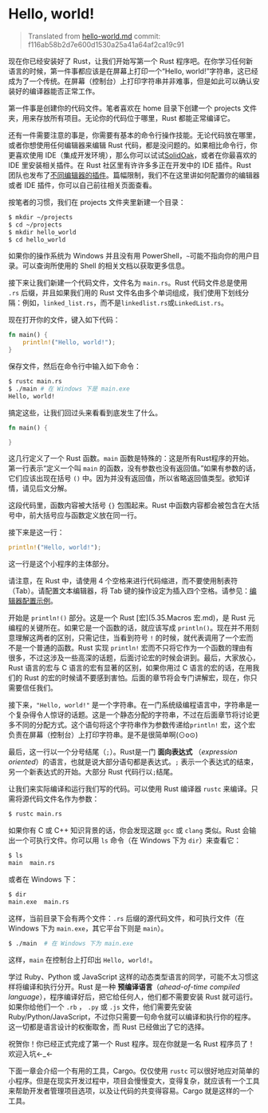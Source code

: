 # Hello, world!

> Translated from [hello-world.md](https://github.com/rust-lang/rust/blob/f116ab58b2d7e600d1530a25a41a64af2ca19c91/src/doc/trpl/hello-world.md)
> commit: f116ab58b2d7e600d1530a25a41a64af2ca19c91

现在你已经安装好了 Rust，让我们开始写第一个 Rust 程序吧。在你学习任何新语言的时候，第一件事都应该是在屏幕上打印一个“Hello, world!”字符串，这已经成为了一个传统。在屏幕（控制台）上打印字符串并非难事，但是如此可以确认安装好的编译器能否正常工作。

第一件事是创建你的代码文件。笔者喜欢在 home 目录下创建一个 projects 文件夹，用来存放所有项目。无论你的代码位于哪里，Rust 都能正常编译它。

还有一件需要注意的事是，你需要有基本的命令行操作技能。无论代码放在哪里，或者你想使用任何编辑器来编辑 Rust 代码，都是没问题的。如果相比命令行，你更喜欢使用 IDE（集成开发环境），那么你可以试试[SolidOak](https://github.com/oakes/SolidOak)，或者在你最喜欢的 IDE 里安装相关插件。在 Rust 社区里有许许多多正在开发中的 IDE 插件。Rust 团队也发布了[不同编辑器的插件](https://github.com/rust-lang/rust/blob/master/src/etc/CONFIGS.md)。篇幅限制，我们不在这里讲如何配置你的编辑器或者 IDE 插件，你可以自己前往相关页面查看。

按笔者的习惯，我们在 projects 文件夹里新建一个目录：

```bash
$ mkdir ~/projects
$ cd ~/projects
$ mkdir hello_world
$ cd hello_world
```

如果你的操作系统为 Windows 并且没有用 PowerShell，`~`可能不指向你的用户目录。可以查询所使用的 Shell 的相关文档以获取更多信息。

接下来让我们新建一个代码文件，文件名为 `main.rs`。Rust 代码文件总是使用 `.rs` 后缀，并且如果我们用的 Rust 文件名由多个单词组成，我们使用下划线分隔：例如，`linked_list.rs`，而不是`linkedlist.rs`或`LinkedList.rs`。

现在打开你的文件，键入如下代码：

```rust
fn main() {
    println!("Hello, world!");
}
```

保存文件，然后在命令行中输入如下命令：

```bash
$ rustc main.rs
$ ./main # 在 Windows 下是 main.exe
Hello, world!
```

搞定这些，让我们回过头来看看到底发生了什么。

```rust
fn main() {

}
```

这几行定义了一个 Rust 函数。`main` 函数是特殊的：这是所有Rust程序的开始。第一行表示“定义一个叫 `main` 的函数，没有参数也没有返回值。”如果有参数的话，它们应该出现在括号 `()` 中。因为并没有返回值，所以省略返回值类型。欲知详情，请见后文分解。

这段代码里，函数内容被大括号 `{}` 包围起来。Rust 中函数内容都会被包含在大括号中，前大括号应与函数定义放在同一行。

接下来是这一行：

```rust
println!("Hello, world!");
```

这一行是这个小程序的主体部分。

请注意，在 Rust 中，请使用 4 个空格来进行代码缩进，而不要使用制表符（Tab）。请配置文本编辑器，将 Tab 键的操作设定为插入四个空格。请参见：[编辑器配置示例](https://github.com/rust-lang/rust/blob/master/src/etc/CONFIGS.md)。

开始是 `println!()` 部分。这是一个 Rust [宏](5.35.Macros 宏.md)，是 Rust 元编程的关键所在。如果它是一个函数的话，就应该写成 `println()`。现在并不用刻意理解这两者的区别，只需记住，当看到符号 `!` 的时候，就代表调用了一个宏而不是一个普通的函数。Rust 实现 `println!` 宏而不只将它作为一个函数的理由有很多，不过这涉及一些高深的话题，后面讨论宏的时候会讲到。最后，大家放心，Rust 语言的宏与 C 语言的宏有显著的区别，如果你用过 C 语言的宏的话，在用我们的 Rust 的宏的时候请不要感到害怕。后面的章节将会专门讲解宏，现在，你只需要信任我们。

接下来，`"Hello, world!"` 是一个字符串。在一门系统级编程语言中，字符串是一个复杂得令人惊讶的话题。这是一个静态分配的字符串，不过在后面章节将讨论更多不同的分配方式。这个语句将这个字符串作为参数传递给`println!` 宏，这个宏负责在屏幕（控制台）上打印字符串。是不是很简单啊(⊙o⊙)

最后，这一行以一个分号结尾（`;`）。Rust是一门 **面向表达式** （*expression oriented*）的语言，也就是说大部分语句都是表达式。`;` 表示一个表达式的结束，另一个新表达式的开始。大部分 Rust 代码行以`;`结尾。

让我们来实际编译和运行我们写的代码。可以使用 Rust 编译器 `rustc` 来编译。只需将源代码文件名作为参数：

```bash
$ rustc main.rs
```

如果你有 C 或 C++ 知识背景的话，你会发现这跟 `gcc` 或 `clang` 类似。Rust 会输出一个可执行文件。你可以用 `ls` 命令（在 Windows 下为 `dir`）来查看它：

```bash
$ ls
main  main.rs
```

或者在 Windows 下：

```bash
$ dir
main.exe  main.rs
```

这样，当前目录下会有两个文件：`.rs` 后缀的源代码文件，和可执行文件（在 Windows 下为 `main.exe`，其它平台下则是 `main`）。

```bash
$ ./main  # 在 Windows 下为 main.exe
```

这样，`main` 在控制台上打印出 `Hello, world!`。

学过 Ruby、Python 或 JavaScript 这样的动态类型语言的同学，可能不太习惯这样将编译和执行分开。Rust 是一种 **预编译语言**（*ahead-of-time compiled language*），程序编译好后，把它给任何人，他们都不需要安装 Rust 就可运行。如果你给他们一个 `.rb` ， `.py` 或 `.js` 文件，他们需要先安装 Ruby/Python/JavaScript，不过你只需要一句命令就可以编译和执行你的程序。这一切都是语言设计的权衡取舍，而 Rust 已经做出了它的选择。

祝贺你！你已经正式完成了第一个 Rust 程序。现在你就是一名 Rust 程序员了！欢迎入坑←_←

下面一章会介绍一个有用的工具，Cargo。仅仅使用 `rustc` 可以很好地应对简单的小程序。但是在现实开发过程中，项目会慢慢变大，变得复杂，就应该有一个工具来帮助开发者管理项目选项，以及让代码的共变得容易。Cargo 就是这样的一个工具。
